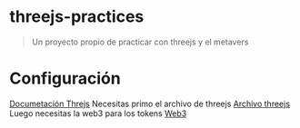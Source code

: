 # threejs-practices
> Un proyecto propio de practicar con threejs y el metavers

# Configuración
[Documetación Threjs](https://threejs.org/)
Necesitas primo el archivo de threejs
[Archivo threejs](https://threejs.org/build/three.js)
Luego necesitas la web3 para los tokens
[Web3](https://www.npmjs.com/package/web3xs)

